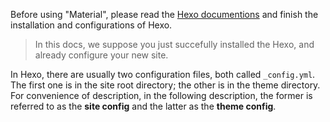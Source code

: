 Before using "Material", please read the [Hexo documentions](https://hexo.io/docs/index.html) and finish the installation and configurations of Hexo.

> In this docs, we suppose you just succefully installed the Hexo, and already configure your new site.

In Hexo, there are usually two configuration files, both called `_config.yml`. The first one is in the site root directory; the other is in the theme directory. 
For convenience of description, in the following description, the former is referred to as the **site config** and the latter as the **theme config**.
